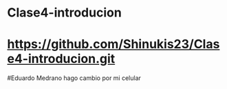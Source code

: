 # Clase4-introducion
#  https://github.com/Shinukis23/Clase4-introducion.git

#Eduardo Medrano hago cambio por mi celular 
